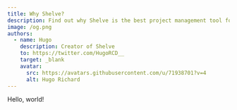 ```yaml
---
title: Why Shelve?
description: Find out why Shelve is the best project management tool for developers.
image: /og.png
authors:
  - name: Hugo
    description: Creator of Shelve
    to: https://twitter.com/HugoRCD__
    target: _blank
    avatar:
      src: https://avatars.githubusercontent.com/u/71938701?v=4
      alt: Hugo Richard
---
```


Hello, world!
